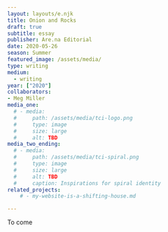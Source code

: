 ```yaml
---
layout: layouts/e.njk
title: Onion and Rocks
draft: true
subtitle: essay
publisher: Are.na Editorial
date: 2020-05-26
season: Summer
featured_image: /assets/media/
type: writing
medium:
  - writing
year: ["2020"]
collaborators:
- Meg Miller
media_one:
  # - media:
  #     path: /assets/media/tci-logo.png
  #     type: image
  #     size: large
  #     alt: TBD
media_two_ending:
  # - media:
  #     path: /assets/media/tci-spiral.png
  #     type: image
  #     size: large
  #     alt: TBD
  #     caption: Inspirations for spiral identity
related_projects:
    # - my-website-is-a-shifting-house.md

---
```


To come
